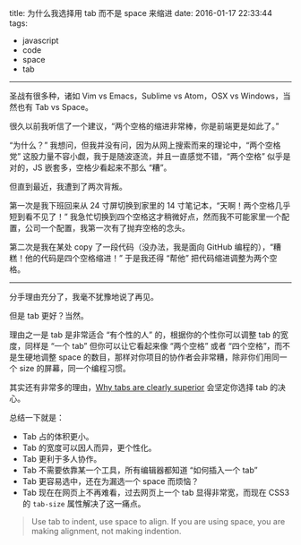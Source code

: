 title: 为什么我选择用 tab 而不是 space 来缩进
date: 2016-01-17 22:33:44
tags: 
  - javascript
  - code
  - space
  - tab
---
圣战有很多种，诸如 Vim vs Emacs，Sublime vs Atom，OSX vs Windows，当然也有 Tab vs Space。

很久以前我听信了一个建议，“两个空格的缩进非常棒，你是前端更是如此了。”

“为什么？” 我想问，但我并没有问，因为从网上搜索而来的理论中，“两个空格党” 这股力量不容小觑，我于是随波逐流，并且一直感觉不错，“两个空格” 似乎是对的，JS 嵌套多，空格少看起来不那么 “糟”。

但直到最近，我遭到了两次背叛。

第一次是我下班回来从 24 寸屏切换到家里的 14 寸笔记本，“天啊！两个空格几乎短到看不见了！” 我急忙切换到四个空格这才稍微好点，然而我不可能家里一个配置，公司一个配置，我第一次有了抛弃空格的念头。

第二次是我在某处 copy 了一段代码（没办法，我是面向 GitHub 编程的），“糟糕！他的代码是四个空格缩进！” 于是我还得 “帮他” 把代码缩进调整为两个空格。

---

分手理由充分了，我毫不犹豫地说了再见。

但是 tab 更好？当然。

理由之一是 tab 是非常适合 “有个性的人” 的，根据你的个性你可以调整 tab 的宽度，同样是 “一个 tab” 但你可以让它看起来像 “两个空格” 或者 “四个空格”，而不是生硬地调整 space 的数目，那样对你项目的协作者会非常糟，除非你们用同一个 size 的屏幕，同一个编程习惯。

其实还有非常多的理由，[Why tabs are clearly superior](http://lea.verou.me/2012/01/why-tabs-are-clearly-superior/) 会坚定你选择 tab 的决心。

总结一下就是：

- Tab 占的体积更小。
- Tab 的宽度可以因人而异，更个性化。
- Tab 更利于多人协作。
- Tab 不需要依靠某一个工具，所有编辑器都知道 “如何插入一个 tab”
- Tab 更容易选中，还在为漏选一个 space 而烦恼？
- Tab 现在在网页上不再难看，过去网页上一个 tab 显得非常宽，而现在 CSS3 的 `tab-size` 属性解决了这一痛点。 

> Use tab to indent, use space to align. 
> If you are using space, you are making alignment, not making indention.